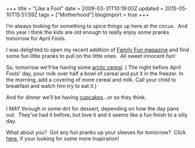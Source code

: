 +++
title = "Like a Fool"
date = 2009-03-31T10:19:00Z
updated = 2015-05-10T15:51:59Z
tags = ["Motherhood"]
blogimport = true 
+++

I’m always looking for something to spice things up here at the circus.&#160; And this year I think the kids are old enough to really enjoy some pranks tomorrow for April Fools.&#160;&#160; 

I was delighted to open my recent addition of [Family Fun magazine](http://www.familyfun.com) and find some fun little pranks to pull on the little ones.&#160; All sweet innocent fun!

So, tomorrow we’ll be having some [arctic cereal](http://familyfun.go.com/arts-and-crafts/season/feature/april-fools-funnies/april-fools-funnies6.html). ( The night before April Fools' day, pour milk over half a bowl of cereal and put it in the freezer. In the morning, add a covering of more cereal and milk. Call your child to breakfast and watch him try to eat it.)

And for dinner we’ll be having [cupcakes](http://jas.familyfun.go.com/recipefinder/display?id=50154)…or so they think.

I MAY through in some dirt for dessert, depending on how the day pans out.&#160; They’ve had it before, but love it and it seems like a fun finish to a silly day.&#160; 

What about you?&#160; Got any fun pranks up your sleeves for tomorrow?&#160; Click [here](http://familyfun.go.com/aprilfools/), if your looking for some more inspiration!
